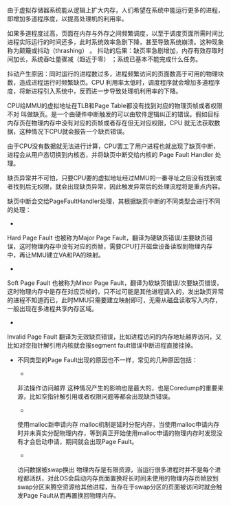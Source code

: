 由于虚拟存储器系统能从逻辑上扩大内存，人们希望在系统中能运行更多的进程，即增加多道程序度，以提高处理机的利用率。

如果多道程度过高，页面在内存与外存之间频繁调度，以至于调度页面所需时间比进程实际运行的时间还多，此时系统效率急剧下降，甚至导致系统崩溃。这种现象称为颠簸或抖动（thrashing） 。
抖动的后果：缺页率急剧增加，内存有效存取时间加长，系统吞吐量骤减（趋近于零） ；系统已基本不能完成什么任务。

抖动产生原因：同时运行的进程数过多，进程频繁访问的页面数高于可用的物理块数，造成进程运行时频繁缺页。CPU 利用率太低时，调度程序就会增加多道程序度，将新进程引入系统中，反而进一步导致处理机利用率的下降。



CPU给MMU的虚拟地址在TLB和Page Table都没有找到对应的物理页帧或者权限不对 叫做缺页。是一个由硬件中断触发的可以由软件逻辑纠正的错误。假如目标内存页在物理内存中没有对应的页帧或者存在但无对应权限，CPU 就无法获取数据，这种情况下CPU就会报告一个缺页错误。

由于CPU没有数据就无法进行计算，CPU罢工了用户进程也就出现了缺页中断，进程会从用户态切换到内核态，并将缺页中断交给内核的 Page Fault Handler 处理。

缺页异常并不可怕，只要CPU要的虚拟地址经过MMU的一番寻址之后没有找到或者找到后无权限，就会出现缺页异常，因此触发异常后的处理流程将是重点内容。

缺页中断会交给PageFaultHandler处理，其根据缺页中断的不同类型会进行不同的处理：



- 

  Hard Page Fault
  也被称为Major Page Fault，翻译为硬缺页错误/主要缺页错误，这时物理内存中没有对应的页帧，需要CPU打开磁盘设备读取到物理内存中，再让MMU建立VA和PA的映射。

  

- 

  Soft Page Fault
  也被称为Minor Page Fault，翻译为软缺页错误/次要缺页错误，这时物理内存中是存在对应页帧的，只不过可能是其他进程调入的，发出缺页异常的进程不知道而已，此时MMU只需要建立映射即可，无需从磁盘读取写入内存，一般出现在多进程共享内存区域。

  

- 

  Invalid Page Fault
  翻译为无效缺页错误，比如进程访问的内存地址越界访问，又比如对空指针解引用内核就会报segment fault错误中断进程直接挂掉。

- 不同类型的Page Fault出现的原因也不一样，常见的几种原因包括：

  

  - 

    非法操作访问越界
    这种情况产生的影响也是最大的，也是Coredump的重要来源，比如空指针解引用或者权限问题等都会出现缺页错误。

    

  - 

    使用malloc新申请内存
    malloc机制是延时分配内存，当使用malloc申请内存时并未真实分配物理内存，等到真正开始使用malloc申请的物理内存时发现没有才会启动申请，期间就会出现Page Fault。

    

  - 

    访问数据被swap换出
    物理内存是有限资源，当运行很多进程时并不是每个进程都活跃，对此OS会启动内存页面置换将长时间未使用的物理内存页帧放到swap分区来腾空资源给其他进程，当存在于swap分区的页面被访问时就会触发Page Fault从而再置换回物理内存。